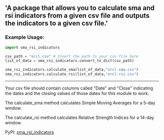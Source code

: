 ## 'A package that allows you to calculate sma and rsi indicators from a given csv file and outputs the indicators to a given csv file.'

### Example Usage:
```Python
import sma_rsi_indicators

csv_path = "orcl.csv" # Insert the path to your csv file here
list_of_data = sma_rsi_indicators.convert_to_dict(csv_path)

sma_rsi_indicators.calculate_sma(list_of_data,"orcl-sma.csv")
sma_rsi_indicators.calculate_rsi(list_of_data,"orcl-rsi.csv")

```
***
Your csv file should contain columns called "Date" and "Close" indicating the dates and the closing values of those dates for this module to work.

The calculate_sma method calculates Simple Moving Averages for a 5-day window.

The calculate_rsi method calculates Relative Strength Indices for a 14-day window.

PyPI: [sma_rsi_indicators](https://pypi.org/project/sma-rsi-indicators/)
